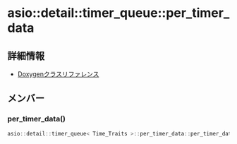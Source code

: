 # asio::detail::timer_queue::per_timer_data



## 詳細情報

- [Doxygenクラスリファレンス](https://lang-ship.com/reference/ESP32/latest/classasio_1_1detail_1_1timer__queue_1_1per__timer__data.html)

## メンバー

### per_timer_data()



```c
asio::detail::timer_queue< Time_Traits >::per_timer_data::per_timer_data()
```



